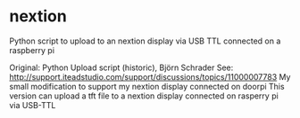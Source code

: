 # nextion

Python script to upload to an nextion display via USB TTL connected on a raspberry pi

Original: Python Upload script (historic), Björn Schrader
See: http://support.iteadstudio.com/support/discussions/topics/11000007783
My small modification to support my nextion display connected on doorpi
This version can upload a tft file to a nextion display connected on rasperry pi via USB-TTL
